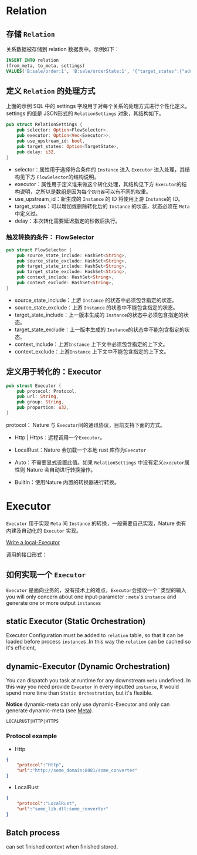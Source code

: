 # Relation

## 存储 `Relation`

关系数据被存储到 relation 数据表中。示例如下：

```sql
INSERT INTO relation
(from_meta, to_meta, settings)
VALUES('B:sale/order:1', 'B:sale/orderState:1', '{"target_states":{"add":["new"]}}');
```

## 定义 `Relation` 的处理方式

上面的示例 SQL 中的 settings 字段用于对每个关系的处理方式进行个性化定义。settings 的值是 JSON形式的 `RelationSettings` 对象，其结构如下。

```rust
pub struct RelationSettings {
    pub selector: Option<FlowSelector>,
    pub executor: Option<Vec<Executor>>,
    pub use_upstream_id: bool,
    pub target_states: Option<TargetState>,
    pub delay: i32,
}
```

- selector：属性用于选择符合条件的 `Instance` 进入 `Executor` 进入处理，其结构见下方 `FlowSelector`的结构说明。
- executor：属性用于定义谁来做这个转化处理，其结构见下方 `Executor`的结构说明，之所以是数组是因为每个`执行器`可以有不同的权重。
- use_upstream_id：新生成的 `Instance` 的 ID 将使用上游 `Instance`的 ID。
- target_states：可以增加或删除转化后的 `Instance` 的状态，状态必须在 `Meta` 中定义过。
- delay：本次转化需要延迟指定的秒数后执行。

### 触发转换的条件： FlowSelector

```rust
pub struct FlowSelector {
    pub source_state_include: HashSet<String>,
    pub source_state_exclude: HashSet<String>,
    pub target_state_include: HashSet<String>,
    pub target_state_exclude: HashSet<String>,
    pub context_include: HashSet<String>,
    pub context_exclude: HashSet<String>,
}
```

- source_state_include：上游 `Instance` 的状态中必须包含指定的状态。
- source_state_exclude：上游 `Instance` 的状态中不能包含指定的状态。
- target_state_include：上一版本生成的 `Instance`的状态中必须包含指定的状态。
- target_state_exclude：上一版本生成的 `Instance`的状态中不能包含指定的状态。
- context_include：上游`Instance` 上下文中必须包含指定的上下文。
- context_exclude：上游`Instance` 上下文中不能包含指定的上下文。

## 定义用于转化的：Executor

```rust
pub struct Executor {
    pub protocol: Protocol,
    pub url: String,
    pub group: String,
    pub proportion: u32,
}
```

protocol： Nature 与 `Executor`间的通讯协议，目前支持下面的方式。

- Http | Https：远程调用一个`Executor`。

- LocalRust：Nature 会加载一个本地 rust 库作为`Executor`

- Auto：不需要显式设置此值。如果 `RelationSettings` 中没有定义`executor`属性则 Nature 会自动进行转换操作。

- BuiltIn：使用Nature 内置的转换器进行转换。

  

# Executor

`Executor` 用于实现 `Meta` 间 `Instance` 的转换，一般需要自己实现，Nature 也有内建及自动化的 `Executor` 实现。

[Write a local-Executor](howto_localRustConverter.md)

调用的接口形式：





## 如何实现一个 `Executor`

`Executor` 是面向业务的，没有技术上的难点，`Executor`会接收一个``类型的输入 you will only concern about one input-parameter : `meta`'s `instance` and generate one or more output `instance`s

## static Executor (Static Orchestration)

Executor Configuration must be added to `relation` table, so that it can be loaded before process `instance`s .In this way the  `relation` can be cached so it's efficient, 

## dynamic-Executor (Dynamic Orchestration)

You can dispatch you task at runtime for any downstream `meta` undefined. In this way you need provide `Executor` in every inputted `instance`, It would spend more time than `Static Orchestration`, but it's flexible.

__Notice__ dynamic-meta can only use dynamic-Executor and only can generate dynamic-meta (see [Meta](meta.md)).



```
LOCALRUST|HTTP|HTTPS
```

### Protocol example

- Http

```json
{
    "protocol":"Http",
    "url":"http://some_domain:8081/some_converter"
}
```

- LocalRust

```json
{
    "protocol":"LocalRust",
    "url":"some_lib.dll:some_converter"
}
```

## Batch process

can set finished context when finished stored.

